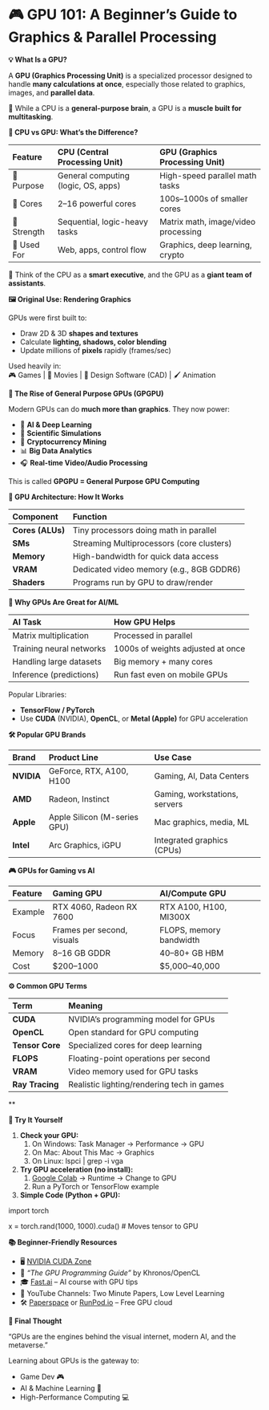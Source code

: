 # **🎮 GPU 101: A Beginner’s Guide to Graphics & Parallel Processing**

**💡 What Is a GPU?**

A **GPU (Graphics Processing Unit)** is a specialized processor designed to handle **many calculations at once**, especially those related to graphics, images, and **parallel data**.

🧠 While a CPU is a **general-purpose brain**, a GPU is a **muscle built for multitasking**.

**🧠 CPU vs GPU: What’s the Difference?**

|**Feature**|**CPU (Central Processing Unit)**|**GPU (Graphics Processing Unit)**|
| :- | :- | :- |
|🧠 Purpose|General computing (logic, OS, apps)|High-speed parallel math tasks|
|🔢 Cores|2–16 powerful cores|100s–1000s of smaller cores|
|🧮 Strength|Sequential, logic-heavy tasks|Matrix math, image/video processing|
|🎯 Used For|Web, apps, control flow|Graphics, deep learning, crypto|

🧠 Think of the CPU as a **smart executive**, and the GPU as a **giant team of assistants**.

**🖼️ Original Use: Rendering Graphics**

GPUs were first built to:

- Draw 2D & 3D **shapes and textures**
- Calculate **lighting, shadows, color blending**
- Update millions of **pixels** rapidly (frames/sec)

Used heavily in:\
🎮 Games | 🎥 Movies | 🧩 Design Software (CAD) | 🖌️ Animation

**🚀 The Rise of General Purpose GPUs (GPGPU)**

Modern GPUs can do **much more than graphics**. They now power:

- 🤖 **AI & Deep Learning**
- 🔬 **Scientific Simulations**
- 💱 **Cryptocurrency Mining**
- 📊 **Big Data Analytics**
- 🎧 **Real-time Video/Audio Processing**

This is called **GPGPU = General Purpose GPU Computing**

**🧩 GPU Architecture: How It Works**

|**Component**|**Function**|
| :- | :- |
|**Cores (ALUs)**|Tiny processors doing math in parallel|
|**SMs**|Streaming Multiprocessors (core clusters)|
|**Memory**|High-bandwidth for quick data access|
|**VRAM**|Dedicated video memory (e.g., 8GB GDDR6)|
|**Shaders**|Programs run by GPU to draw/render|

**🧮 Why GPUs Are Great for AI/ML**

|**AI Task**|**How GPU Helps**|
| :- | :- |
|Matrix multiplication|Processed in parallel|
|Training neural networks|1000s of weights adjusted at once|
|Handling large datasets|Big memory + many cores|
|Inference (predictions)|Run fast even on mobile GPUs|

Popular Libraries:

- **TensorFlow / PyTorch**
- Use **CUDA** (NVIDIA), **OpenCL**, or **Metal (Apple)** for GPU acceleration

**🛠️ Popular GPU Brands**

|**Brand**|**Product Line**|**Use Case**|
| :- | :- | :- |
|**NVIDIA**|GeForce, RTX, A100, H100|Gaming, AI, Data Centers|
|**AMD**|Radeon, Instinct|Gaming, workstations, servers|
|**Apple**|Apple Silicon (M-series GPU)|Mac graphics, media, ML|
|**Intel**|Arc Graphics, iGPU|Integrated graphics (CPUs)|

**🎮 GPUs for Gaming vs AI**

|**Feature**|**Gaming GPU**|**AI/Compute GPU**|
| :- | :- | :- |
|Example|RTX 4060, Radeon RX 7600|RTX A100, H100, MI300X|
|Focus|Frames per second, visuals|FLOPS, memory bandwidth|
|Memory|8–16 GB GDDR|40–80+ GB HBM|
|Cost|$200–1000|$5,000–40,000|

**⚙️ Common GPU Terms**

|**Term**|**Meaning**|
| :- | :- |
|**CUDA**|NVIDIA’s programming model for GPUs|
|**OpenCL**|Open standard for GPU computing|
|**Tensor Core**|Specialized cores for deep learning|
|**FLOPS**|Floating-point operations per second|
|**VRAM**|Video memory used for GPU tasks|
|**Ray Tracing**|Realistic lighting/rendering tech in games|

**

**🧪 Try It Yourself**

1. **Check your GPU:**
   1. On Windows: Task Manager → Performance → GPU
   1. On Mac: About This Mac → Graphics
   1. On Linux: lspci | grep -i vga
1. **Try GPU acceleration (no install):**
   1. [Google Colab](https://colab.research.google.com/) → Runtime → Change to GPU
   1. Run a PyTorch or TensorFlow example
1. **Simple Code (Python + GPU):**

import torch

x = torch.rand(1000, 1000).cuda()  # Moves tensor to GPU

**📚 Beginner-Friendly Resources**

- 🖥 [NVIDIA CUDA Zone](https://developer.nvidia.com/cuda-zone)
- 📘 *“The GPU Programming Guide”* by Khronos/OpenCL
- 🎓 [Fast.ai](https://course.fast.ai/) – AI course with GPU tips
- 🎥 YouTube Channels: Two Minute Papers, Low Level Learning
- 🛠 [Paperspace](https://www.paperspace.com/) or [RunPod.io](https://www.runpod.io/) – Free GPU cloud

**💬 Final Thought**

“GPUs are the engines behind the visual internet, modern AI, and the metaverse.”

Learning about GPUs is the gateway to:

- Game Dev 🎮
- AI & Machine Learning 🤖
- High-Performance Computing 💻

